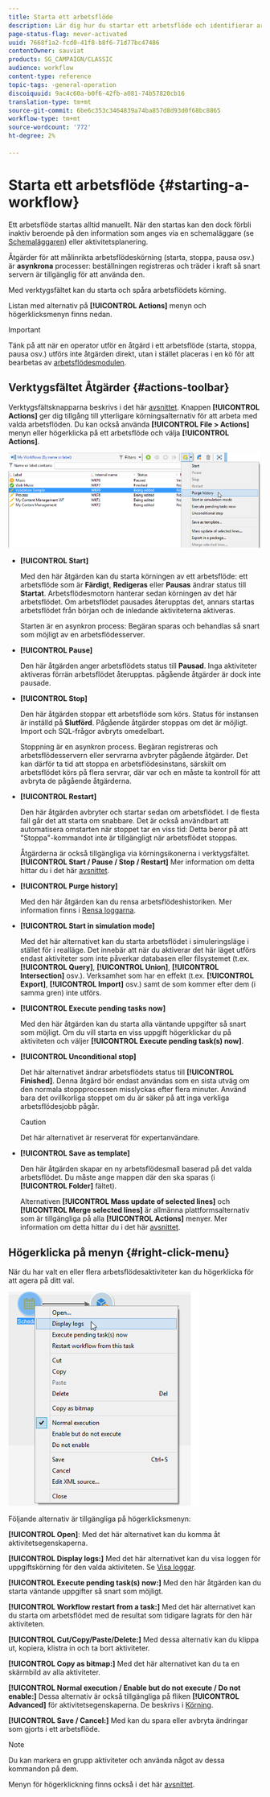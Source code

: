 ```yaml
---
title: Starta ett arbetsflöde
description: Lär dig hur du startar ett arbetsflöde och identifierar arbetsflöden, verktygsfältet och högerklicksmenyn
page-status-flag: never-activated
uuid: 7668f1a2-fcd0-41f8-b8f6-71d77bc47486
contentOwner: sauviat
products: SG_CAMPAIGN/CLASSIC
audience: workflow
content-type: reference
topic-tags: -general-operation
discoiquuid: 9ac4c60a-b0f6-42fb-a081-74b57820cb16
translation-type: tm+mt
source-git-commit: 6be6c353c3464839a74ba857d8d93d0f68bc8865
workflow-type: tm+mt
source-wordcount: '772'
ht-degree: 2%

---
```



# Starta ett arbetsflöde {#starting-a-workflow}

Ett arbetsflöde startas alltid manuellt. När den startas kan den dock förbli inaktiv beroende på den information som anges via en schemaläggare (se [Schemaläggaren](../../workflow/using/scheduler.md)) eller aktivitetsplanering.

Åtgärder för att målinrikta arbetsflödeskörning (starta, stoppa, pausa osv.) är **asynkrona** processer: beställningen registreras och träder i kraft så snart servern är tillgänglig för att använda den.

Med verktygsfältet kan du starta och spåra arbetsflödets körning.

Listan med alternativ på **[!UICONTROL Actions]** menyn och högerklicksmenyn finns nedan.

>[!IMPORTANT]
>
>Tänk på att när en operator utför en åtgärd i ett arbetsflöde (starta, stoppa, pausa osv.) utförs inte åtgärden direkt, utan i stället placeras i en kö för att bearbetas av [arbetsflödesmodulen](../../workflow/using/architecture.md).

## Verktygsfältet Åtgärder {#actions-toolbar}

Verktygsfältsknapparna beskrivs i det här [avsnittet](../../campaign/using/marketing-campaign-deliveries.md#building-the-main-target-in-a-workflow). Knappen **[!UICONTROL Actions]** ger dig tillgång till ytterligare körningsalternativ för att arbeta med valda arbetsflöden. Du kan också använda **[!UICONTROL File > Actions]** menyn eller högerklicka på ett arbetsflöde och välja **[!UICONTROL Actions]**.

![](assets/purge_historique.png)

* **[!UICONTROL Start]**

   Med den här åtgärden kan du starta körningen av ett arbetsflöde: ett arbetsflöde som är **Färdigt**, **Redigeras** eller **Pausas** ändrar status till **Startat**. Arbetsflödesmotorn hanterar sedan körningen av det här arbetsflödet. Om arbetsflödet pausades återupptas det, annars startas arbetsflödet från början och de inledande aktiviteterna aktiveras.

   Starten är en asynkron process: Begäran sparas och behandlas så snart som möjligt av en arbetsflödesserver.

* **[!UICONTROL Pause]**

   Den här åtgärden anger arbetsflödets status till **Pausad**. Inga aktiviteter aktiveras förrän arbetsflödet återupptas. pågående åtgärder är dock inte pausade.

* **[!UICONTROL Stop]**

   Den här åtgärden stoppar ett arbetsflöde som körs. Status för instansen är inställd på **Slutförd**. Pågående åtgärder stoppas om det är möjligt. Import och SQL-frågor avbryts omedelbart.

   Stoppning är en asynkron process. Begäran registreras och arbetsflödesservern eller servrarna avbryter pågående åtgärder. Det kan därför ta tid att stoppa en arbetsflödesinstans, särskilt om arbetsflödet körs på flera servrar, där var och en måste ta kontroll för att avbryta de pågående åtgärderna.

* **[!UICONTROL Restart]**

   Den här åtgärden avbryter och startar sedan om arbetsflödet. I de flesta fall går det att starta om snabbare. Det är också användbart att automatisera omstarten när stoppet tar en viss tid: Detta beror på att &quot;Stoppa&quot;-kommandot inte är tillgängligt när arbetsflödet stoppas.

   Åtgärderna är också tillgängliga via körningsikonerna i verktygsfältet. **[!UICONTROL Start / Pause / Stop / Restart]** Mer information om detta hittar du i det här [avsnittet](../../campaign/using/marketing-campaign-deliveries.md#creating-a-targeting-workflow).

* **[!UICONTROL Purge history]**

   Med den här åtgärden kan du rensa arbetsflödeshistoriken. Mer information finns i [Rensa loggarna](../../workflow/using/monitoring-workflow-execution.md#purging-the-logs).

* **[!UICONTROL Start in simulation mode]**

   Med det här alternativet kan du starta arbetsflödet i simuleringsläge i stället för i realläge. Det innebär att när du aktiverar det här läget utförs endast aktiviteter som inte påverkar databasen eller filsystemet (t.ex. **[!UICONTROL Query]**, **[!UICONTROL Union]**, **[!UICONTROL Intersection]** osv.). Verksamhet som har en effekt (t.ex. **[!UICONTROL Export]**, **[!UICONTROL Import]** osv.) samt de som kommer efter dem (i samma gren) inte utförs.

* **[!UICONTROL Execute pending tasks now]**

   Med den här åtgärden kan du starta alla väntande uppgifter så snart som möjligt. Om du vill starta en viss uppgift högerklickar du på aktiviteten och väljer **[!UICONTROL Execute pending task(s) now]**.

* **[!UICONTROL Unconditional stop]**

   Det här alternativet ändrar arbetsflödets status till **[!UICONTROL Finished]**. Denna åtgärd bör endast användas som en sista utväg om den normala stoppprocessen misslyckas efter flera minuter. Använd bara det ovillkorliga stoppet om du är säker på att inga verkliga arbetsflödesjobb pågår.

   >[!CAUTION]
   >
   >Det här alternativet är reserverat för expertanvändare.

* **[!UICONTROL Save as template]**

   Den här åtgärden skapar en ny arbetsflödesmall baserad på det valda arbetsflödet. Du måste ange mappen där den ska sparas (i **[!UICONTROL Folder]** fältet).

   Alternativen **[!UICONTROL Mass update of selected lines]** och **[!UICONTROL Merge selected lines]** är allmänna plattformsalternativ som är tillgängliga på alla **[!UICONTROL Actions]** menyer. Mer information om detta hittar du i det här [avsnittet](../../platform/using/updating-data.md).

## Högerklicka på menyn {#right-click-menu}

När du har valt en eller flera arbetsflödesaktiviteter kan du högerklicka för att agera på ditt val.

![](assets/contextual_menu.png)

Följande alternativ är tillgängliga på högerklicksmenyn:

**[!UICONTROL Open]**: Med det här alternativet kan du komma åt aktivitetsegenskaperna.

**[!UICONTROL Display logs:]** Med det här alternativet kan du visa loggen för uppgiftskörning för den valda aktiviteten. Se [Visa loggar](../../workflow/using/monitoring-workflow-execution.md#displaying-logs).

**[!UICONTROL Execute pending task(s) now:]** Med den här åtgärden kan du starta väntande uppgifter så snart som möjligt.

**[!UICONTROL Workflow restart from a task:]** Med det här alternativet kan du starta om arbetsflödet med de resultat som tidigare lagrats för den här aktiviteten.

**[!UICONTROL Cut/Copy/Paste/Delete:]** Med dessa alternativ kan du klippa ut, kopiera, klistra in och ta bort aktiviteter.

**[!UICONTROL Copy as bitmap:]** Med det här alternativet kan du ta en skärmbild av alla aktiviteter.

**[!UICONTROL Normal execution / Enable but do not execute / Do not enable:]** Dessa alternativ är också tillgängliga på fliken **[!UICONTROL Advanced]** för aktivitetsegenskaperna. De beskrivs i [Körning](../../workflow/using/advanced-parameters.md#execution).

**[!UICONTROL Save / Cancel:]** Med kan du spara eller avbryta ändringar som gjorts i ett arbetsflöde.

>[!NOTE]
>
>Du kan markera en grupp aktiviteter och använda något av dessa kommandon på dem.

Menyn för högerklickning finns också i det här [avsnittet](../../campaign/using/marketing-campaign-deliveries.md#executing-a-workflow).
